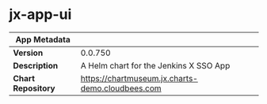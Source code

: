# jx-app-ui

|App Metadata||
|---|---|
| **Version** | 0.0.750 |
| **Description** | A Helm chart for the Jenkins X SSO App |
| **Chart Repository** | https://chartmuseum.jx.charts-demo.cloudbees.com |
